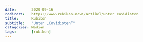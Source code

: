 ```yaml
---
date:       2020-09-16
redirect:   https://www.rubikon.news/artikel/unter-covidioten
title:      Rubikon
subtitle:   "Unter „Covidioten“"
categories: Medien
tags:       [rubikon]
---
```


